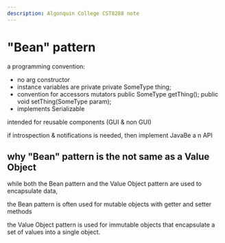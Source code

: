 ```yaml
---
description: Algonquin College CST8288 note
---
```


# "Bean" pattern

a programming convention:&#x20;

* no arg constructor&#x20;
* instance variables are private private SomeType thing;&#x20;
* convention for accessors mutators public SomeType getThing(); public void setThing(SomeType param);&#x20;
* implements Serializable

intended for reusable components (GUI & non GUI)

&#x20;if introspection & notifications is needed, then implement JavaBe a n API

## why "Bean" pattern is the not same as a Value Object

while both the Bean pattern and the Value Object pattern are used to encapsulate data,

the Bean pattern is often used for mutable objects with getter and setter methods

the Value Object pattern is used for immutable objects that encapsulate a set of values into a single object.
